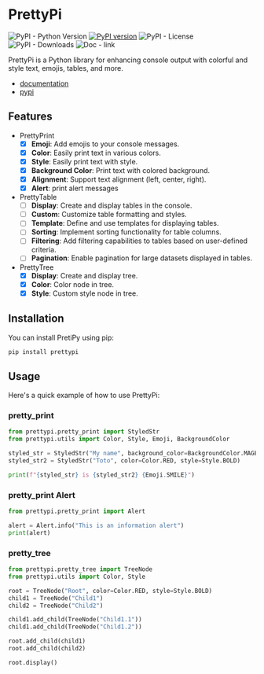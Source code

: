 # PrettyPi

![PyPI - Python Version](https://img.shields.io/pypi/pyversions/prettypi)
[![PyPI version](https://badge.fury.io/py/prettypi.svg)](https://badge.fury.io/py/prettypi)
![PyPI - License](https://img.shields.io/pypi/l/prettypi)
![PyPI - Downloads](https://img.shields.io/pypi/dm/prettypi)
![Doc - link](https://img.shields.io/badge/docs-pages-green?link=https%3A%2F%2Fglawnn.github.io%2FPrettyPi)



PrettyPi is a Python library for enhancing console output with colorful and style text, emojis, tables, and more.

- [documentation](https://glawnn.github.io/PrettyPi/)
- [pypi](https://pypi.org/project/prettypi/)


## Features
- PrettyPrint
  - [x] **Emoji**: Add emojis to your console messages.
  - [x] **Color**: Easily print text in various colors.
  - [x] **Style**: Easily print text with style.
  - [x] **Background Color**: Print text with colored background.
  - [x] **Alignment**: Support text alignment (left, center, right).
  - [x] **Alert**: print alert messages
- PrettyTable
  - [ ] **Display**: Create and display tables in the console.
  - [ ] **Custom**: Customize table formatting and styles.
  - [ ] **Template**: Define and use templates for displaying tables.
  - [ ] **Sorting**: Implement sorting functionality for table columns.
  - [ ] **Filtering**: Add filtering capabilities to tables based on user-defined criteria.
  - [ ] **Pagination**: Enable pagination for large datasets displayed in tables.
- PrettyTree
  - [x] **Display**: Create and display tree.
  - [x] **Color**: Color node in tree.
  - [x] **Style**: Custom style node in tree.

## Installation
You can install PretiPy using pip:

```bash
pip install prettypi
```

## Usage
Here's a quick example of how to use PrettyPi:

### pretty_print
```python
from prettypi.pretty_print import StyledStr
from prettypi.utils import Color, Style, Emoji, BackgroundColor

styled_str = StyledStr("My name", background_color=BackgroundColor.MAGENTA, style=Style.UNDERLINE)
styled_str2 = StyledStr("Toto", color=Color.RED, style=Style.BOLD)

print(f"{styled_str} is {styled_str2} {Emoji.SMILE}")
```

### pretty_print Alert
```python
from prettypi.pretty_print import Alert

alert = Alert.info("This is an information alert")
print(alert)
```

### pretty_tree
```python
from prettypi.pretty_tree import TreeNode
from prettypi.utils import Color, Style

root = TreeNode("Root", color=Color.RED, style=Style.BOLD)
child1 = TreeNode("Child1")
child2 = TreeNode("Child2")

child1.add_child(TreeNode("Child1.1"))
child1.add_child(TreeNode("Child1.2"))

root.add_child(child1)
root.add_child(child2)

root.display()
```

